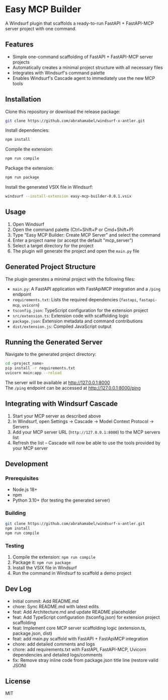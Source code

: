 # Easy MCP Builder

A Windsurf plugin that scaffolds a ready-to-run FastAPI + FastAPI-MCP server project with one command.

## Features

- Simple one-command scaffolding of FastAPI + FastAPI-MCP server projects
- Automatically creates a minimal project structure with all necessary files
- Integrates with Windsurf's command palette
- Enables Windsurf's Cascade agent to immediately use the new MCP tools

## Installation

Clone this repository or download the release package:

```bash
git clone https://github.com/abrahamabel/windsurf-x-antler.git
```

Install dependencies:

```bash
npm install
```

Compile the extension:

```bash
npm run compile
```

Package the extension:

```bash
npm run package
```

Install the generated VSIX file in Windsurf:

```bash
windsurf --install-extension easy-mcp-builder-0.0.1.vsix
```

## Usage

1. Open Windsurf  
2. Open the command palette (Ctrl+Shift+P or Cmd+Shift+P)  
3. Type "Easy MCP Builder: Create MCP Server" and select the command  
4. Enter a project name (or accept the default "mcp_server")  
5. Select a target directory for the project  
6. The plugin will generate the project and open the `main.py` file  

## Generated Project Structure

The plugin generates a minimal project with the following files:

- `main.py`: A FastAPI application with FastApiMCP integration and a `/ping` endpoint  
- `requirements.txt`: Lists the required dependencies (`fastapi`, `fastapi-mcp`, `uvicorn`)  
- `tsconfig.json`: TypeScript configuration for the extension project  
- `src/extension.ts`: Extension code with scaffolding logic  
- `package.json`: Extension metadata and command contributions  
- `dist/extension.js`: Compiled JavaScript output  

## Running the Generated Server

Navigate to the generated project directory:

```bash
cd <project_name>
pip install -r requirements.txt
uvicorn main:app --reload
```

The server will be available at http://127.0.0.1:8000  
The `/ping` endpoint can be accessed at http://127.0.0.1:8000/ping

## Integrating with Windsurf Cascade

1. Start your MCP server as described above  
2. In Windsurf, open Settings → Cascade → Model Context Protocol → Servers  
3. Add your MCP server URL (`http://127.0.0.1:8000`) to the MCP servers list  
4. Refresh the list – Cascade will now be able to use the tools provided by your MCP server

## Development

### Prerequisites

- Node.js 18+  
- npm  
- Python 3.10+ (for testing the generated server)

### Building

```bash
git clone https://github.com/abrahamabel/windsurf-x-antler.git
npm install
npm run compile
```

### Testing

1. Compile the extension: `npm run compile`  
2. Package it: `npm run package`  
3. Install the VSIX file in Windsurf  
4. Run the command in Windsurf to scaffold a demo project

## Dev Log

- Initial commit: Add README.md  
- chore: Sync README.md with latest edits  
- feat: Add Architecture.md and update README placeholder  
- feat: Add TypeScript configuration (tsconfig.json) for extension project scaffolding  
- feat: Implement core MCP server scaffolding logic (extension.ts, package.json, dist)  
- feat: add main.py scaffold with FastAPI + FastApiMCP integration  
- chore: add detailed comments and logs  
- chore: add requirements.txt with FastAPI, FastAPI-MCP, Uvicorn dependencies and detailed logs/comments  
- fix: Remove stray inline code from package.json title line (restore valid JSON)

## License

MIT
